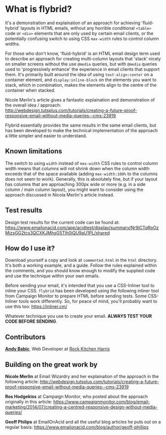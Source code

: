 # What is flybrid?

It's a demonstration and explaination of an approach for achieving 'fluid-hybrid' layouts in HTML emails, without any horrible conditional `<table>` code or `<div>` elements that are only used by certain email clients, or the potentially confusing switch to using CSS `max-width` rules to control column widths.


For those who don't know, 'fluid-hybrid' is an HTML email design term used to describe an approach for creating multi-column layouts that 'stack' nicely on smaller screens without the use `@media` queries, but with `@media` queries used to 'progressively enhance' the experience in email clients that support them. It's primarily built around the idea of using `text-align:center` on a container element, and `display:inline-block` on the elements you want to stack, which in combination, makes the elements align to the centre of the container when stacked.

Nicole Merlin's article gives a fantastic explaination and demonstration of the overall idea / approach:
http://webdesign.tutsplus.com/tutorials/creating-a-future-proof-responsive-email-without-media-queries--cms-23919

Flybrid essentially provides the same results in the same email clients, but has been developed to make the technical implementation of the approach a little simpler and easier to understand.

## Known limitations

The switch to using `width` instead of `max-width` CSS rules to control column width means that columns will not shrink down when the column width exceeds that of the space available (adding `max-width:100%` to the columns does not seem to work). Generally, this is absolutely fine, but if your layout has columns that are approaching 300px wide or more (e.g. in a side column / main column layout), you might want to consider using the approach discussed in Nicola Merlin's article instead.

## Test results

Design test results for the current code can be found at: https://www.emailonacid.com/app/acidtest/display/summary/Nr9jCTqRpOzMjzxGG2tcs3QCXKJMhsG5TIh0iQU9aU1PL/shared

## How do I use it?

Download yourself a copy and look at `commented.html` in the `html` directory. It's both a working example, and a guide. Follow the rules explained within the comments, and you should know enough to modify the supplied code and use the technique within your own emails.

Before sending your email, it's intended that you use a CSS-Inliner tool to inline your CSS. `flybrid` has been developed using the following inliner tool from Campaign Monitor to prepare HTML before sending tests. Some CSS-Inliner tools work differently. So, for peace of mind, you'll probably want to use this too:
https://inliner.cm/

Whatever technique you use to create your email. **ALWAYS TEST YOUR CODE BEFORE SENDING**.

## Contributors

**[Andy Babic](http://twitter.com/andyjbabic "I'm on twitter")**, Web Developer at [Rock Kitchen Harris](https://www.rkh.co.uk)

## Building on the great work by

**Nicole Merlin** at Email Wizardry and her explaination of the approach in the following article: http://webdesign.tutsplus.com/tutorials/creating-a-future-proof-responsive-email-without-media-queries--cms-23919
 
**Ros Hodgekiss** at Campaign Monitor, who posted about the approach originally in this article:
https://www.campaignmonitor.com/blog/email-marketing/2014/07/creating-a-centred-responsive-design-without-media-queries/
 
**Geoff Philips** at EmailOnAcid and all the useful blog articles he puts out on a regular basis:
https://www.emailonacid.com/blog/author/geoff-phillips

